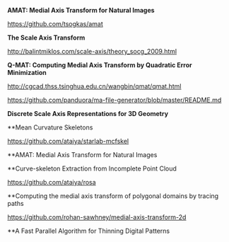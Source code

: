 **AMAT: Medial Axis Transform for Natural Images**

https://github.com/tsogkas/amat

**The Scale Axis Transform**

http://balintmiklos.com/scale-axis/theory_socg_2009.html

**Q-MAT: Computing Medial Axis Transform by Quadratic Error Minimization**

http://cgcad.thss.tsinghua.edu.cn/wangbin/qmat/qmat.html

https://github.com/panduora/ma-file-generator/blob/master/README.md

**Discrete Scale Axis Representations for 3D Geometry**


**Mean Curvature Skeletons

https://github.com/ataiya/starlab-mcfskel


**AMAT: Medial Axis Transform for Natural Images


**Curve-skeleton Extraction from Incomplete Point Cloud

https://github.com/ataiya/rosa

**Computing the medial axis transform of polygonal domains by tracing paths

https://github.com/rohan-sawhney/medial-axis-transform-2d


**A Fast Parallel Algorithm for Thinning Digital Patterns

